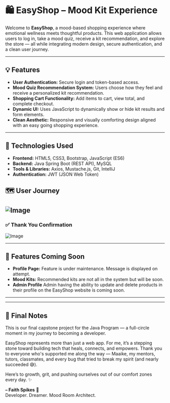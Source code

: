 # 🛍️ EasyShop – Mood Kit Experience

Welcome to **EasyShop**, a mood-based shopping experience where emotional wellness meets thoughtful products. This web application allows users to log in, take a mood quiz, receive a kit recommendation, and explore the store — all while integrating modern design, secure authentication, and a clean user journey.

---

## 💡 Features

- **User Authentication:** Secure login and token-based access.
- **Mood Quiz Recommendation System:** Users choose how they feel and receive a personalized kit recommendation.
- **Shopping Cart Functionality:** Add items to cart, view total, and complete checkout.
- **Dynamic UI:** Uses JavaScript to dynamically show or hide kit results and form elements.
- **Clean Aesthetic:** Responsive and visually comforting design aligned with an easy going shopping experience.

---

## 🧪 Technologies Used

- **Frontend:** HTML5, CSS3, Bootstrap, JavaScript (ES6)
- **Backend:** Java Spring Boot (REST API), MySQL
- **Tools & Libraries:** Axios, Mustache.js, Git, IntelliJ
- **Authentication:** JWT (JSON Web Token)


## 🗺️ User Journey
![Image](https://github.com/user-attachments/assets/c0fdfa28-8648-452a-a756-d7f61f3d6c6c)
---

### ✅ Thank You Confirmation  
![Image](https://github.com/user-attachments/assets/f8fc3554-e26d-4919-b487-db3362035802)

---

## 🚧 Features Coming Soon

- **Profile Page:** Feature is under maintenance. Message is displayed on attempt.
- **Mood Kits:** Recommended kits are not all in the system but will be soon.
- **Admin Profile** Admin having the ability to update and delete products in their profile on the EasyShop website is coming soon.

---
---

## 🌟 Final Notes

This is our final capstone project for the Java Program — a full-circle moment in my journey to becoming a developer.

EasyShop represents more than just a web app. For me, it’s a stepping stone toward building tech that heals, connects, and empowers. Thank you to everyone who's supported me along the way — Maaike, my mentors, tutors, classmates, and every bug that tried to break my spirit (and nearly succeeded 😅).

Here’s to growth, grit, and pushing ourselves out of our comfort zones every day. ✨

**– Faith Spikes** 🧡  
Developer. Dreamer. Mood Room Architect.


